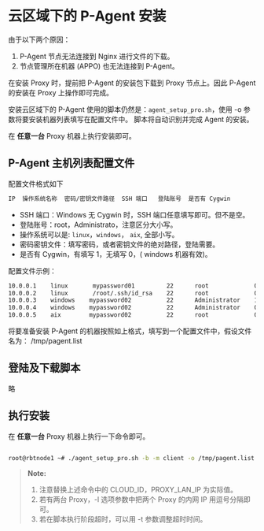 # 云区域下的 P-Agent 安装

由于以下两个原因：

1. P-Agent 节点无法连接到 Nginx 进行文件的下载。
2. 节点管理所在机器 (APPO) 也无法连接到 P-Agent。

在安装 Proxy 时，提前把 P-Agent 的安装包下载到 Proxy 节点上。因此 P-Agent 的安装在 Proxy 上操作即可完成。

安装云区域下的 P-Agent 使用的脚本仍然是：`agent_setup_pro.sh`，使用 -o 参数将要安装机器列表填写在配置文件中。
脚本将自动识别并完成 Agent 的安装。

在 **任意一台** Proxy 机器上执行安装即可。

## P-Agent 主机列表配置文件

配置文件格式如下

```bash
IP  操作系统名称  密码/密钥文件路径  SSH 端口   登陆账号  是否有 Cygwin
```

- SSH 端口：Windows 无 Cygwin 时，SSH 端口任意填写即可。但不是空。
- 登陆账号：root，Administrato，注意区分大小写。
- 操作系统可以是: `linux`，`windows`， `aix`, 全部小写。
- 密码密钥文件：填写密码，或者密钥文件的绝对路径，登陆需要。
- 是否有 Cygwin，有填写 1，无填写 0，( windows 机器有效)。

配置文件示例：

```bash
10.0.0.1    linux       mypassword01         22      root             0
10.0.0.2    linux       /root/.ssh/id_rsa    22      root             0
10.0.0.3    windows    mypassword02          22      Administrator    1
10.0.0.4    windows    mypassword02          22      Administrator    0
10.0.0.5    aix        mypassword02          22      root             0
```

将要准备安装 P-Agent 的机器按照如上格式，填写到一个配置文件中，假设文件名为： /tmp/pagent.list

## 登陆及下载脚本
略

## 执行安装

在 **任意一台** Proxy 机器上执行一下命令即可。

```bash

root@rbtnode1 ~# ./agent_setup_pro.sh -b -m client -o /tmp/pagent.list -i 云区域ID -l proxy内网IP -w proxy外网IP -g http://$NGINX_IP:$NGINX_PORT/download
```

> **Note:**
>
> 1. 注意替换上述命令中的 CLOUD_ID，PROXY_LAN_IP 为实际值。
> 2. 若有两台 Proxy，-l 选项参数中把两个 Proxy 的内网 IP 用逗号分隔即可。
> 3. 若在脚本执行阶段超时，可以用 -t 参数调整超时时间。
